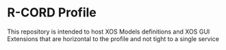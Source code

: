 # R-CORD Profile

This repository is intended to host XOS Models definitions and XOS GUI Extensions that are horizontal to the profile and not tight to a single service
